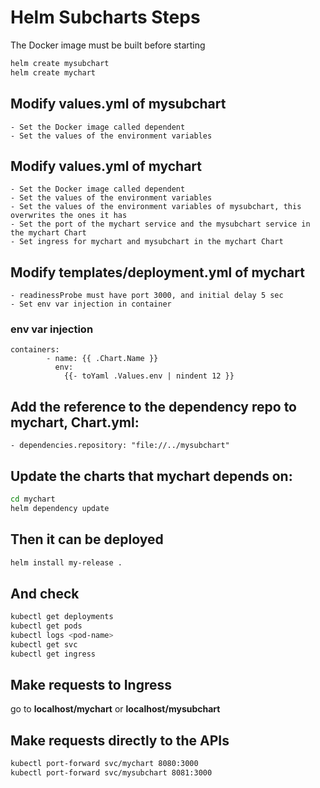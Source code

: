 # Helm Subcharts Steps
The Docker image must be built before starting
```bash
helm create mysubchart
helm create mychart
```
## Modify values.yml of mysubchart
    - Set the Docker image called dependent
    - Set the values of the environment variables

## Modify values.yml of mychart
    - Set the Docker image called dependent
    - Set the values of the environment variables
    - Set the values of the environment variables of mysubchart, this overwrites the ones it has
    - Set the port of the mychart service and the mysubchart service in the mychart Chart
    - Set ingress for mychart and mysubchart in the mychart Chart  

## Modify templates/deployment.yml of mychart
    - readinessProbe must have port 3000, and initial delay 5 sec
    - Set env var injection in container  
### env var injection
```YML
containers:
        - name: {{ .Chart.Name }}
          env:
            {{- toYaml .Values.env | nindent 12 }}
```

## Add the reference to the dependency repo to mychart, Chart.yml:
    - dependencies.repository: "file://../mysubchart"

## Update the charts that mychart depends on:
```bash
cd mychart
helm dependency update
```
## Then it can be deployed
```bash
helm install my-release .
```
## And check
```bash
kubectl get deployments
kubectl get pods
kubectl logs <pod-name>
kubectl get svc
kubectl get ingress
```
## Make requests to Ingress
go to **localhost/mychart** or **localhost/mysubchart**  
## Make requests directly to the APIs
```bash
kubectl port-forward svc/mychart 8080:3000
kubectl port-forward svc/mysubchart 8081:3000
```